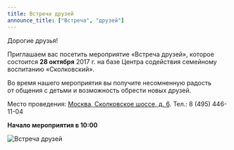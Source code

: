 ```yaml
---
title: Встреча друзей
announce_title: ["Встреча", "друзей"]
---
```

Дорогие друзья!

Приглашаем вас посетить мероприятие «Встреча друзей», которое состоится **28&nbsp;октября** 2017&nbsp;г. на&nbsp;базе
Центра содействия семейному воспитанию «Сколковский».

Во&nbsp;время нашего мероприятия вы получите несомненную радость от&nbsp;общения с&nbsp;детьми и возможность обрести
новых друзей.

<!--more-->
Место проведения: [Москва, Сколковское шоссе, д.&nbsp;6]({{site.baseurl}}/contacts/). Тел.: 8&nbsp;(495)&nbsp;446-11-04

**Начало мероприятия в&nbsp;10:00**

![Встреча друзей]({{site.baseurl}}/files/life/2017-10-18-friends/748155079.gif)